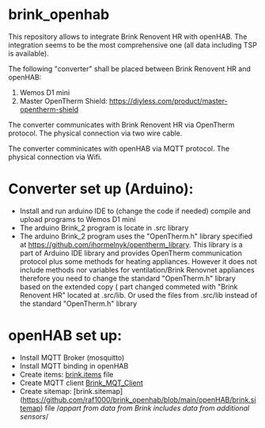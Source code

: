 # brink_openhab

This repository allows to integrate Brink Renovent HR with openHAB. The integration seems to be the most comprehensive one (all data including TSP is available).

The following "converter" shall be placed between Brink Renovent HR and openHAB:
1. Wemos D1 mini
2. Master OpenTherm Shield:  https://diyless.com/product/master-opentherm-shield

The converter communicates with Brink Renovent HR via OpenTherm protocol. The physical connection via two wire cable.

The converter comminicates with openHAB via MQTT protocol. The  physical connection via Wifi.

# Converter set up (Arduino):

* Install and run arduino IDE to (change the code if needed) compile and upload programs to Wemos D1 mini
* The arduino Brink_2 program is locate in .src library
* The arduino Brink_2 program uses the "OpenTherm.h" library specified at  https://github.com/ihormelnyk/opentherm_library. This library is a part of Arduino IDE library and provides OpenTherm communication protocol plus some methods for heating appliances. However it does not include methods nor variables for ventilation/Brink Renovnet appliances therefore you need to change the standard "OpenTherm.h" library based on the extended copy ( part changed commeted with "Brink Renovent HR" located at .src/lib. Or used the files from .src/lib instead of the standard "OpenTherm.h" library  

# openHAB set up:

* Install MQTT Broker (mosquitto)
* Install MQTT binding in openHAB 
* Create items:  [brink.items](https://github.com/raf1000/brink_openhab/blob/main/openHAB/brink.items) file
* Create MQTT client [Brink_MQT_Client](https://github.com/raf1000/brink_openhab/blob/main/openHAB/Brink_MQTT_Client)
* Create sitemap: [brink.sitemap] (https://github.com/raf1000/brink_openhab/blob/main/openHAB/brink.sitemap) file /*appart from data from Brink includes data from additional sensors*/


